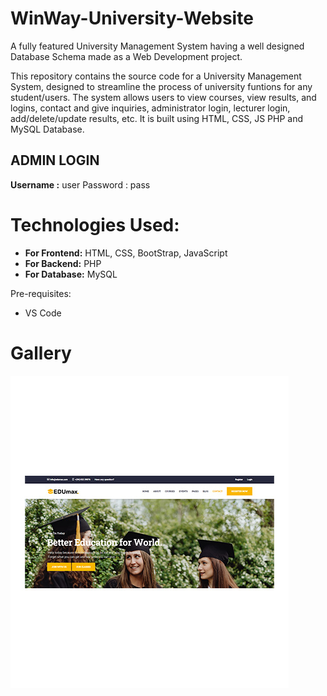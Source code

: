 # WinWay-University-Website
A fully featured University Management System having a well designed Database Schema made as a Web Development project.

This repository contains the source code for a University Management System, designed to streamline the process of university funtions for any student/users. The system allows users to view courses, view results, and logins, contact and give inquiries, administrator login, lecturer login, add/delete/update results, etc. It is built using HTML, CSS, JS PHP and MySQL Database.

## ADMIN LOGIN 
**Username :** user
Password : pass

# Technologies Used:

- **For Frontend:** HTML, CSS, BootStrap, JavaScript
- **For Backend:** PHP
- **For Database:** MySQL

Pre-requisites:
- VS Code


# Gallery

![EduMax](img/web3.jpg)
